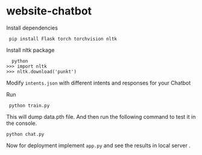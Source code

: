 # website-chatbot
Install dependencies
```
 pip install Flask torch torchvision nltk
```
Install nltk package
```
  python
>>> import nltk
>>> nltk.download('punkt')
```
Modify `intents.json` with different intents and responses for your Chatbot

Run
```
 python train.py
```
This will dump data.pth file. And then run
the following command to test it in the console.
```
python chat.py
```

Now for deployment implement `app.py` and see the results in local server .

